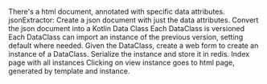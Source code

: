 There's a html document, annotated with specific data attributes.
jsonExtractor: Create a json document with just the data attributes.
Convert the json document into a Kotlin Data Class
Each DataClass is versioned
Each DataClass can import an instance of the previous version, setting default where needed.
Given the DataClass, create a web form to create an instance of a DataClass.
Serialize the instance and store it in redis.
Index page with all instances
Clicking on view instance goes to html page, generated by template and instance.
